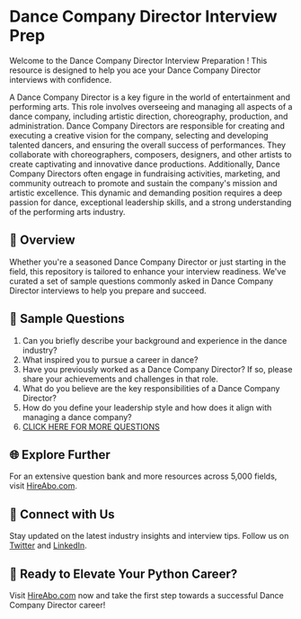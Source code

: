 # Dance Company Director Interview Prep

Welcome to the Dance Company Director Interview Preparation ! This resource is designed to help you ace your Dance Company Director interviews with confidence.

A Dance Company Director is a key figure in the world of entertainment and performing arts. This role involves overseeing and managing all aspects of a dance company, including artistic direction, choreography, production, and administration. Dance Company Directors are responsible for creating and executing a creative vision for the company, selecting and developing talented dancers, and ensuring the overall success of performances. They collaborate with choreographers, composers, designers, and other artists to create captivating and innovative dance productions. Additionally, Dance Company Directors often engage in fundraising activities, marketing, and community outreach to promote and sustain the company's mission and artistic excellence. This dynamic and demanding position requires a deep passion for dance, exceptional leadership skills, and a strong understanding of the performing arts industry.

## 🚀 Overview

Whether you're a seasoned Dance Company Director or just starting in the field, this repository is tailored to enhance your interview readiness. We've curated a set of sample questions commonly asked in Dance Company Director interviews to help you prepare and succeed.

## 📝 Sample Questions

1. Can you briefly describe your background and experience in the dance industry?
2. What inspired you to pursue a career in dance?
3. Have you previously worked as a Dance Company Director? If so, please share your achievements and challenges in that role.
4. What do you believe are the key responsibilities of a Dance Company Director?
5. How do you define your leadership style and how does it align with managing a dance company?
6. [CLICK HERE FOR MORE QUESTIONS](https://hireabo.com/job/16_4_12/Dance%20Company%20Director)

## 🌐 Explore Further

For an extensive question bank and more resources across 5,000 fields, visit [HireAbo.com](https://www.hireabo.com).

## 📱 Connect with Us

Stay updated on the latest industry insights and interview tips. Follow us on [Twitter](https://twitter.com/hireabo) and [LinkedIn](https://www.linkedin.com/in/hire-abo-3609972a8/).

## 🚀 Ready to Elevate Your Python Career?

Visit [HireAbo.com](https://www.hireabo.com) now and take the first step towards a successful Dance Company Director career!